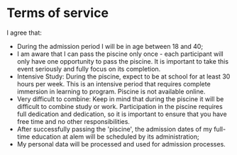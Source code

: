 # Terms of service

I agree that:
- During the admission period I will be in age between 18 and 40;
- I am aware that I can pass the piscine only once - each participant will only have one opportunity to pass the piscine. It is important to take this event seriously and fully focus on its completion.
- Intensive Study: During the piscine, expect to be at school for at least 30 hours per week. This is an intensive period that requires complete immersion in learning to program. Piscine is not available online.
- Very difficult to combine: Keep in mind that during the piscine it will be difficult to combine study or work. Participation in the piscine requires full dedication and dedication, so it is important to ensure that you have free time and no other responsibilities.
- After successfully passing the 'piscine', the admission dates of my full-time education at alem will be scheduled by its administration;
- My personal data will be processed and used for admission processes.
